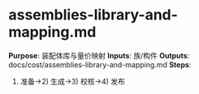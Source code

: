 # assemblies-library-and-mapping.md

**Purpose**: 装配体库与量价映射
**Inputs**: 族/构件
**Outputs**: docs/cost/assemblies-library-and-mapping.md
**Steps**:

1. 准备→2) 生成→3) 校核→4) 发布
